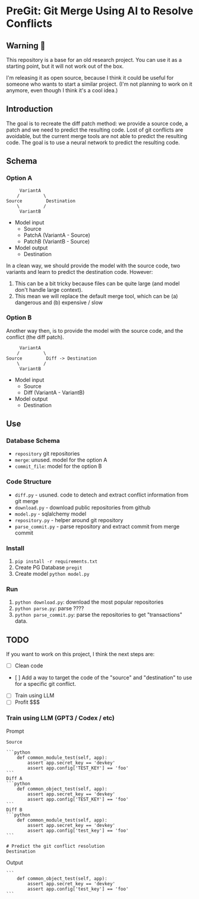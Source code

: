 # PreGit: Git Merge Using AI to Resolve Conflicts

## Warning 🚧

This repository is a base for an old research project.
You can use it as a starting point, but it will not work out of the box.

I'm releasing it as open source, because I think it could be useful for someone who wants to start a similar project. (I'm not planning to work on it anymore, even though I think it's a cool idea.)

## Introduction

The goal is to recreate the diff patch method: we provide a source code, a patch and we need to predict the resulting code.
Lost of git conflicts are avoidable, but the current merge tools are not able to predict the resulting code.
The goal is to use a neural network to predict the resulting code.

## Schema

### Option A

```
     VariantA
    /         \
Source         Destination
    \         /
     VariantB
```

-   Model input
    -   Source
    -   PatchA (VariantA - Source)
    -   PatchB (VariantB - Source)
-   Model output
    -   Destination

In a clean way, we should provide the model with the source code, two variants and learn to predict the destination code.
However:

1. This can be a bit tricky because files can be quite large (and model don't handle large context).
2. This mean we will replace the default merge tool, which can be (a) dangerous and (b) expensive / slow

### Option B

Another way then, is to provide the model with the source code, and the conflict (the diff patch).

```
     VariantA
    /         \
Source         Diff -> Destination
    \         /
     VariantB
```

-   Model input
    -   Source
    -   Diff (VariantA - VariantB)
-   Model output
    -   Destination

## Use

### Database Schema

-   `repository` git repositories
-   `merge`: unused. model for the option A
-   `commit_file`: model for the option B

### Code Structure

-   `diff.py` - usuned. code to detech and extract conflict information from git merge
-   `download.py` - download public repositories from github
-   `model.py` - sqlalchemy model
-   `repository.py` - helper around git repository
-   `parse_commit.py` - parse repository and extract commit from merge commit

### Install

1. `pip install -r requirements.txt`
2. Create PG Database `pregit`
3. Create model `python model.py`

### Run

1. `python download.py`: download the most popular repositories
2. `python parse.py`: parse ????
3. `python parse_commit.py`: parse the repositories to get "transactions" data.

## TODO

If you want to work on this project, I think the next steps are:

-   [ ] Clean code
-   [ ] Add a way to target the code of the "source" and "destination" to use for a specific git conflict.
-   [ ] Train using LLM
-   [ ] Profit $$$

### Train using LLM (GPT3 / Codex / etc)

Prompt

````
Source

```python
    def common_module_test(self, app):
        assert app.secret_key == 'devkey'
        assert app.config['TEST_KEY'] == 'foo'
```
Diff A
```python
    def common_object_test(self, app):
        assert app.secret_key == 'devkey'
        assert app.config['TEST_KEY'] == 'foo'
```
Diff B
```python
    def common_module_test(self, app):
        assert app.secret_key == 'devkey'
        assert app.config['test_key'] == 'foo'
```

# Predict the git conflict resolution
Destination
````

Output

````
```
    def common_object_test(self, app):
        assert app.secret_key == 'devkey'
        assert app.config['test_key'] == 'foo'
```
````
